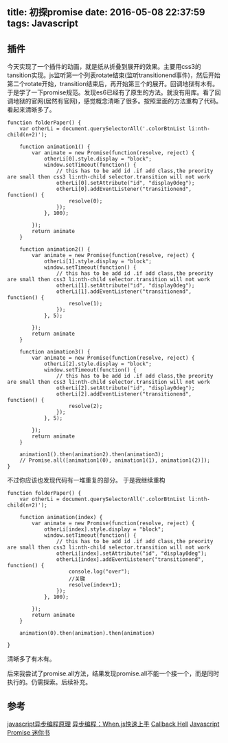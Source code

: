 title: 初探promise
date: 2016-05-08 22:37:59
tags: Javascript
---
## 插件

今天实现了一个插件的动画，就是纸从折叠到展开的效果。主要用css3的tansition实现。js监听第一个列表rotate结束(监听transitionend事件)，然后开始第二个rotate开始，transition结束后，再开始第三个的展开。回调地狱有木有。于是学了一下promise规范。发现es6已经有了原生的方法。就没有用库。看了回调地狱的官网(居然有官网)，感觉概念清晰了很多。按照里面的方法重构了代码。看起来清晰多了。

<!--more-->

```
function folderPaper() {
    var otherLi = document.querySelectorAll('.colorBtnList li:nth-child(n+2)');

    function animation1() {
        var animate = new Promise(function(resolve, reject) {
            otherLi[0].style.display = "block";
            window.setTimeout(function() {
                // this has to be add id .if add class,the preority are small then css3 li:nth-child selector.transition will not work
                otherLi[0].setAttribute("id", "display0deg");
                otherLi[0].addEventListener("transitionend", function() {
                    resolve(0);
                });
            }, 100);

        });
        return animate
    }

    function animation2() {
        var animate = new Promise(function(resolve, reject) {
            otherLi[1].style.display = "block";
            window.setTimeout(function() {
                // this has to be add id .if add class,the preority are small then css3 li:nth-child selector.transition will not work
                otherLi[1].setAttribute("id", "display0deg");
                otherLi[1].addEventListener("transitionend", function() {
                    resolve(1);
                });
            }, 5);

        });
        return animate
    }

    function animation3() {
        var animate = new Promise(function(resolve, reject) {
            otherLi[2].style.display = "block";
            window.setTimeout(function() {
                // this has to be add id .if add class,the preority are small then css3 li:nth-child selector.transition will not work
                otherLi[2].setAttribute("id", "display0deg");
                otherLi[2].addEventListener("transitionend", function() {
                    resolve(2);
                });
            }, 5);

        });
        return animate
    }

    animation1().then(animation2).then(animation3);
    // Promise.all([animation1(0), animation1(1), animation1(2)]);
}

```
不过你应该也发现代码有一堆重复的部分。
于是我继续重构
```
function folderPaper() {
    var otherLi = document.querySelectorAll('.colorBtnList li:nth-child(n+2)');

    function animation(index) {
        var animate = new Promise(function(resolve, reject) {
            otherLi[index].style.display = "block";
            window.setTimeout(function() {
                // this has to be add id .if add class,the preority are small then css3 li:nth-child selector.transition will not work
                otherLi[index].setAttribute("id", "display0deg");
                otherLi[index].addEventListener("transitionend", function() {
                    console.log("over");
                    //关键
                    resolve(index+1);
                });
            }, 100);

        });
        return animate
    }

    animation(0).then(animation).then(animation)

}

```
清晰多了有木有。

后来我尝试了promise.all方法，结果发现promise.all不能一个接一个，而是同时执行的。仍需探索。后续补充。

## 参考
[javascript异步编程原理](http://www.cnblogs.com/hustskyking/p/javascript-asynchronous-programming.html)
[异步编程：When.js快速上手](https://imququ.com/post/promises-when-js.html)
[Callback Hell](http://callbackhell.com/)
[Javascript Promise 迷你书](http://liubin.org/promises-book/#introduction)